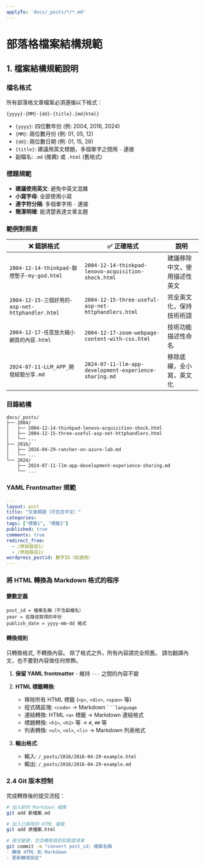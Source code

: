 ```yaml
---
applyTo: 'docs/_posts/*/*.md'
---
```


# 部落格檔案結構規範

## 1. 檔案結構規範說明

### 檔名格式
所有部落格文章檔案必須遵循以下格式：
```
{yyyy}-{MM}-{dd}-{title}.{md|html}
```

- `{yyyy}`: 四位數年份 (例: 2004, 2016, 2024)
- `{MM}`: 兩位數月份 (例: 01, 05, 12)
- `{dd}`: 兩位數日期 (例: 01, 15, 28)
- `{title}`: 建議用英文標題，多個單字之間用 `-` 連接
- 副檔名: `.md` (推薦) 或 `.html` (舊格式)

### 標題規範
- **建議使用英文**: 避免中英文混雜
- **小寫字母**: 全部使用小寫
- **連字符分隔**: 多個單字用 `-` 連接
- **簡潔明確**: 能清楚表達文章主題

### 範例對照表

| ❌ 錯誤格式 | ✅ 正確格式 | 說明 |
|------------|------------|------|
| `2004-12-14-thinkpad-聯想墊子-my-god.html` | `2004-12-14-thinkpad-lenovo-acquisition-shock.html` | 建議移除中文，使用描述性英文 |
| `2004-12-15-三個好用的-asp-net-httphandler.html` | `2004-12-15-three-useful-asp-net-httphandlers.html` | 完全英文化，保持技術術語 |
| `2004-12-17-任意放大縮小網頁的內容.html` | `2004-12-17-zoom-webpage-content-with-css.html` | 技術功能描述性命名 |
| `2024-07-11-LLM_APP_開發經驗分享.md` | `2024-07-11-llm-app-development-experience-sharing.md` | 移除底線，全小寫，英文化 |

### 目錄結構
```
docs/_posts/
├── 2004/
│   ├── 2004-12-14-thinkpad-lenovo-acquisition-shock.html
│   ├── 2004-12-15-three-useful-asp-net-httphandlers.html
│   └── ...
├── 2016/
│   ├── 2016-04-29-rancher-on-azure-lab.md
│   └── ...
└── 2024/
    ├── 2024-07-11-llm-app-development-experience-sharing.md
    └── ...
```

### YAML Frontmatter 規範
```yaml
---
layout: post
title: "文章標題（可包含中文）"
categories: 
tags: ["標籤1", "標籤2"]
published: true
comments: true
redirect_from:
  - /原始路徑1/
  - /原始路徑2/
wordpress_postid: 數字ID（如適用）
---
```

   
### 將 HTML 轉換為 Markdown 格式的程序

#### 變數定義
```
post_id = 檔案名稱（不含副檔名）
year = 從路徑取得的年份
publish_date = yyyy-mm-dd 格式
```

#### 轉換規則

只轉換格式, 不轉換內容。
除了格式之外，所有內容請完全照舊。
請勿翻譯內文，也不要對內容做任何修飾。

1. **保留 YAML frontmatter** - 維持 `---` 之間的內容不變
2. **HTML 標籤轉換**:
   - 移除所有 HTML 標籤 (`<p>`, `<div>`, `<span>` 等)
   - 程式碼區塊: `<code>` → Markdown ` ```language `
   - 連結轉換: HTML `<a>` 標籤 → Markdown 連結格式
   - 標題轉換: `<h1>`, `<h2>` 等 → `#`, `##` 等
   - 列表轉換: `<ul>`, `<ol>`, `<li>` → Markdown 列表格式

3. **輸出格式**:
   - 輸入: `/_posts/2016/2016-04-29-example.html`
   - 輸出: `/_posts/2016/2016-04-29-example.md`

### 2.4 Git 版本控制

完成轉換後的提交流程：
```bash
# 加入新的 Markdown 檔案
git add 新檔案.md

# 加入已移除的 HTML 檔案
git add 原檔案.html

# 提交變更，包含轉換資訊和驗證清單
git commit -m "convert post_id: 檔案名稱
- 轉換 HTML 到 Markdown
- 更新轉導設定"
```